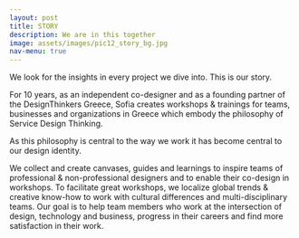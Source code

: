 ```yaml
---
layout: post
title: STORY
description: We are in this together
image: assets/images/pic12_story_bg.jpg
nav-menu: true
---
```


We look for the insights in every project we dive into. This is our story.

For 10 years, as an independent co-designer and as a founding partner of the DesignThinkers Greece, Sofia creates workshops & trainings for teams, businesses and organizations in Greece which embody the philosophy of Service Design Thinking.

As this philosophy is central to the way we work it has become central to our design identity.

We collect and create canvases, guides and learnings to inspire teams of professional & non-professional designers and to enable their co-design in workshops. To facilitate great workshops, we localize global trends & creative know-how to work with cultural differences and multi-disciplinary teams. Our goal is to help team members who work at the intersection of design, technology and business, progress in their careers and find more satisfaction in their work.
